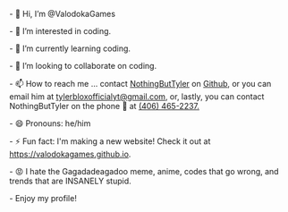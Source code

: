 <p title="Line 1">- 👋 Hi, I’m @ValodokaGames </p>
<p title="Line 2">- 👀 I’m interested in coding.</p>
<p title="Line 3">- 🌱 I’m currently learning coding.</p>
<p title="Line 4">- 💞️ I’m looking to collaborate on coding.</p>
<p title="Line 5">- 📫 How to reach me ... contact <a href="//github.com/NothingButTyler/" title="NothingButTyler's Github profile">NothingButTyler</a> on <a href="//github.com/">Github</a>, or you can email him at <a href="mailto:tylerbloxofficialyt@gmail.com" subject="Example" body="Email body example" title="NothingButTyler's email (with subject and body added for you)" alt="textUrl Email NothingButTyler included with subject and body">tylerbloxofficialyt@gmail.com</a>, or, lastly, you can contact NothingButTyler on the phone 📱 at <a href="tel:4064652237" title="NothingButTyler's Phone Number - (406) 465 - 2237" alt="textUrl Phone Number -4064652237- owner of number=NothingButTyler">(406) 465-2237. </a></p>
<p title="Line 6">- 😄 Pronouns: he/him</p>
<p title="Line 6">- ⚡ Fun fact: I'm making a new website! Check it out at <a href="//valodokagames.github.io/" title="valodokagames.github.io | Unblocked and Educational Games For Free, only on Valodoka | Valodoka | valodokagames.github.io" alt="textUrl Link valodokagames.github.io">https://valodokagames.github.io</a>.</p>
<p title="Line 7">- 😡 I hate the Gagadadeagadoo meme, anime, codes that go wrong, and trends that are INSANELY stupid.</p>
<p title="Line 8">- Enjoy my profile!</p>

<!---
ValodokaGames/ValodokaGames is a ✨ special ✨ repository because its `README.md` (this file) appears on your GitHub profile.
You can click the Preview link to take a look at your changes.
--->
